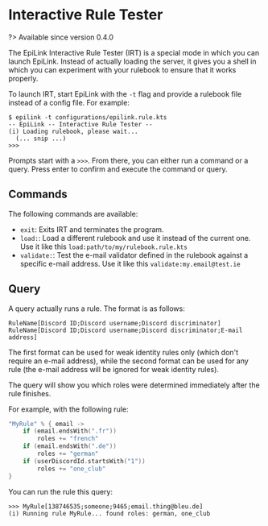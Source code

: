 # Interactive Rule Tester

?> Available since version 0.4.0

The EpiLink Interactive Rule Tester (IRT) is a special mode in which you can launch EpiLink. Instead of actually loading the server, it gives you a shell in which you can experiment with your rulebook to ensure that it works properly.

To launch IRT, start EpiLink with the `-t` flag and provide a rulebook file instead of a config file. For example:

```
$ epilink -t configurations/epilink.rule.kts
-- EpiLink -- Interactive Rule Tester --
(i) Loading rulebook, please wait...
  (... snip ...)
>>>
```

Prompts start with a `>>>`. From there, you can either run a command or a query. Press enter to confirm and execute the command or query.

## Commands

The following commands are available:

* `exit`: Exits IRT and terminates the program.
* `load:`: Load a different rulebook and use it instead of the current one. Use it like this `load:path/to/my/rulebook.rule.kts`
* `validate:`: Test the e-mail validator defined in the rulebook against a specific e-mail address. Use it like this `validate:my.email@test.ie`

## Query

A query actually runs a rule. The format is as follows:

```
RuleName[Discord ID;Discord username;Discord discriminator]
RuleName[Discord ID;Discord username;Discord discriminator;E-mail address]
```

The first format can be used for weak identity rules only (which don't require an e-mail address), while the second format can be used for any rule (the e-mail address will be ignored for weak identity rules).

The query will show you which roles were determined immediately after the rule finishes.

For example, with the following rule:

```kotlin
"MyRule" % { email ->
    if (email.endsWith(".fr"))
        roles += "french"
    if (email.endsWith(".de"))
        roles += "german"
    if (userDiscordId.startsWith("1"))
        roles += "one_club"
}
```

You can run the rule this query:

```
>>> MyRule[138746535;someone;9465;email.thing@bleu.de]
(i) Running rule MyRule... found roles: german, one_club
```